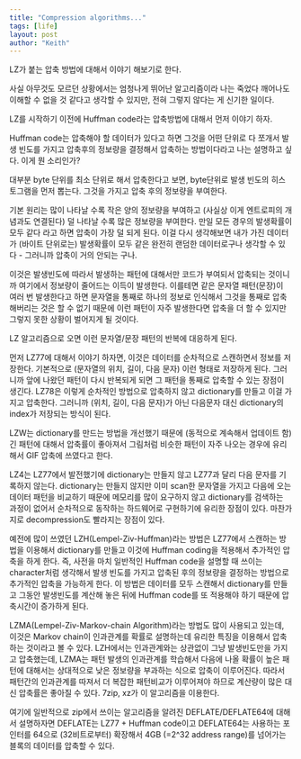 ```yaml
---
title: "Compression algorithms..."
tags: [life]
layout: post
author: "Keith"
---
```


LZ가 붙는 압축 방법에 대해서 이야기 해보기로 한다.

사실 아무것도 모르던 상황에서는 엄청나게 뛰어난 알고리즘이라 나는 죽었다 깨어나도 이해할 수 없을 것 같다고 생각할 수 있지만, 전혀 그렇지 않다는 게 신기한 일이다. 

LZ를 시작하기 이전에 Huffman code라는 압축방법에 대해서 먼저 이야기 하자.

Huffman code는 압축해야 할 데이터가 있다고 하면 그것을 어떤 단위로 다 쪼개서 발생 빈도를 가지고 압축후의 정보량을 결정해서 압축하는 방법이다라고 나는 설명하고 싶다. 이게 뭔 소리인가?

대부분 byte 단위를 최소 단위로 해서 압축한다고 보면, byte단위로 발생 빈도의 히스토그램을 먼저 뽑는다. 그것을 가지고 압축 후의 정보량을 부여한다.

기본 원리는 많이 나타날 수록 작은 양의 정보량을 부여하고 (사실상 이게 엔트로피의 개념과도 연결된다) 덜 나타날 수록 많은 정보량을 부여한다. 만일 모든 경우의 발생확률이 모두 같다 라고 하면 압축이 가장 덜 되게 된다. 이걸 다시 생각해보면 내가 가진 데이터가 (바이트 단위로는) 발생확률이 모두 같은 완전히 랜덤한 데이터로구나 생각할 수 있다 - 그러니까 압축이 거의 안되는 구나. 

이것은 발생빈도에 따라서 발생하는 패턴에 대해서만 코드가 부여되서 압축되는 것이니까 여기에서 정보량이 줄어드는 이득이 발생한다. 이를테면 같은 문자열 패턴(문장)이 여러 번 발생한다고 하면 문자열을 통째로 하나의 정보로 인식해서 그것을 통째로 압축해버리는 것은 할 수 없기 때문에 이런 패턴이 자주 발생한다면 압축을 더 할 수 있지만 그렇지 못한 상황이 벌어지게 될 것이다.

LZ 알고리즘으로 오면 이런 문자열/문장 패턴의 반복에 대응하게 된다. 

먼저 LZ77에 대해서 이야기 하자면, 이것은 데이터를 순차적으로 스캔하면서 정보를 저장한다. 기본적으로 (문자열의 위치, 길이, 다음 문자) 이런 형태로 저장하게 된다. 그러니까 앞에 나왔던 패턴이 다시 반복되게 되면 그 패턴을 통째로 압축할 수 있는 장점이 생긴다. LZ78은 이렇게 순차적인 방법으로 압축하지 않고 dictionary를 만들고 이걸 가지고 압축한다. 그러니까 (위치, 길이, 다음 문자)가 아닌 다음문자 대신 dictionary의 index가 저장되는 방식이 된다.

LZW는 dictionary를 만드는 방법을 개선했기 때문에 (동적으로 계속해서 업데이트 함) 긴 패턴에 대해서 압축률이 좋아져서 그림처럼 비슷한 패턴이 자주 나오는 경우에 유리해서 GIF 압축에 쓰였다고 한다.

LZ4는 LZ77에서 발전했기에 dictionary는 만들지 않고 LZ77과 달리 다음 문자를 기록하지 않는다. dictionary는 만들지 않지만 이미 scan한 문자열을 가지고 다음에 오는 데이터 패턴을 비교하기 때문에 메모리를 많이 요구하지 않고 dictionary를 검색하는 과정이 없어서 순차적으로 동작하는 하드웨어로 구현하기에 유리한 장점이 있다. 마찬가지로 decompression도 빨라지는 장점이 있다.

예전에 많이 쓰였던 LZH(Lempel-Ziv-Huffman)라는 방법은 LZ77에서 스캔하는 방법을 이용해서 dictionary를 만들고 이것에 Huffman coding을 적용해서 추가적인 압축을 하게 한다. 즉, 사전을 마치 일반적인 Huffman code을 설명할 때 쓰이는 character처럼 생각해서 발생 빈도를 가지고 압축된 후의 정보량을 결정하는 방법으로 추가적인 압축을 가능하게 한다. 이 방법은 데이터를 모두 스캔해서 dictionary를 만들고 그동안 발생빈도를 계산해 놓은 뒤에 Huffman code를 또 적용해야 하기 때문에 압축시간이 증가하게 된다. 

LZMA(Lempel-Ziv-Markov-chain Algorithm)라는 방법도 많이 사용되고 있는데, 이것은 Markov chain이 인과관계를 확률로 설명하는데 유리한 특징을 이용해서 압축하는 것이라고 볼 수 있다. LZH에서는 인과관계와는 상관없이 그냥 발생빈도만을 가지고 압축했는데, LZMA는 패턴 발생의 인과관계를 학습해서 다음에 나올 확률이 높은 패턴에 대해서는 상대적으로 낮은 정보량을 부과하는 식으로 압축이 이루어진다. 따라서 패턴간의 인과관계를 따져서 더 복잡한 패턴비교가 이루어져야 하므로 계산량이 많은 대신 압축률은 좋아질 수 있다. 7zip, xz가 이 알고리즘을 이용한다.

여기에 일반적으로 zip에서 쓰이는 알고리즘을 알려진 DEFLATE/DEFLATE64에 대해서 설명하자면 DEFLATE는 LZ77 + Huffman code이고 DEFLATE64는 사용하는 포인터를 64으로 (32비트로부터) 확장해서 4GB (=2^32 address range)를 넘어가는 블록의 데이터를 압축할 수 있다.